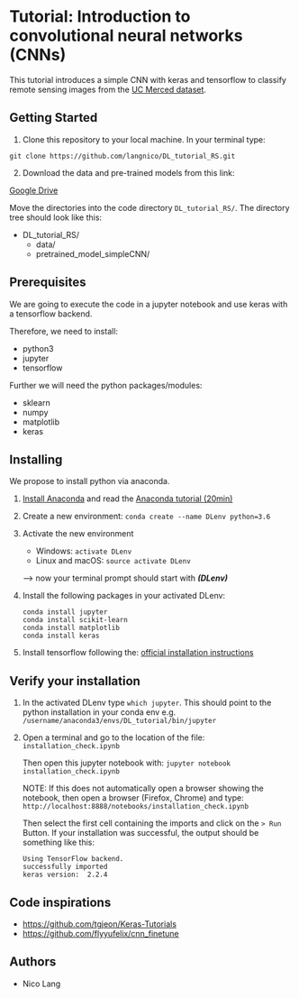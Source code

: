 # Tutorial: Introduction to convolutional neural networks (CNNs)

This tutorial introduces a simple CNN with keras and tensorflow to classify remote sensing images from the [UC Merced dataset](http://weegee.vision.ucmerced.edu/datasets/landuse.html).


## Getting Started

1. Clone this repository to your local machine. In your terminal type:

```
git clone https://github.com/langnico/DL_tutorial_RS.git
```

2. Download the data and pre-trained models from this link:

[Google Drive](https://drive.google.com/drive/folders/1GyuSRVqXoMK9DuLWB-0XMS5-vnIVE5as?usp=sharing)

Move the directories into the code directory `DL_tutorial_RS/`. The directory tree should look like this:

* DL_tutorial_RS/
	* data/
	* pretrained_model_simpleCNN/


## Prerequisites

We are going to execute the code in a jupyter notebook and use keras with a tensorflow backend. 

Therefore, we need to install:

* python3
* jupyter
* tensorflow

Further we will need the python packages/modules:

* sklearn
* numpy
* matplotlib
* keras


## Installing
We propose to install python via anaconda.
1) [Install Anaconda](https://docs.anaconda.com/anaconda/install/) and read the [Anaconda tutorial (20min)](https://conda.io/docs/user-guide/getting-started.html)

2) Create a new environment: ```conda create --name DLenv python=3.6```
3) Activate the new environment
    * Windows: ```activate DLenv```
    * Linux and macOS: ```source activate DLenv```
    
    --> now your terminal prompt should start with ***(DLenv)*** 
4) Install the following packages in your activated DLenv:
    
    ```
    conda install jupyter
    conda install scikit-learn
    conda install matplotlib
    conda install keras
    ```
    
5) Install tensorflow following the:
[official installation instructions](https://www.tensorflow.org/install/)


## Verify your installation
1. In the activated DLenv type ```which jupyter```. This should point to the python installation in your conda env e.g. ```/username/anaconda3/envs/DL_tutorial/bin/jupyter```

2. Open a terminal and go to the location of the file: `installation_check.ipynb`

    Then open this jupyter notebook with: ```jupyter notebook installation_check.ipynb```

    NOTE: If this does not automatically open a browser showing the notebook, then open a browser (Firefox, Chrome) and type: `http://localhost:8888/notebooks/installation_check.ipynb`
    
    Then select the first cell containing the imports and click on the `> Run` Button.
    If your installation was successful, the output should be something like this:
    
    ```
    Using TensorFlow backend.
    successfully imported
    keras version:  2.2.4
    ```

## Code inspirations

* https://github.com/tgjeon/Keras-Tutorials
* https://github.com/flyyufelix/cnn_finetune

## Authors
* Nico Lang 








